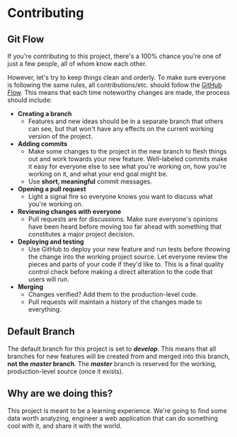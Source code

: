 # Contributing

## Git Flow

If you're contributing to this project, there's a 100% chance you're one of just a few people, all of whom know each other.

However, let's try to keep things clean and orderly. To make sure everyone is following the same rules, all contributions/etc. should follow the [GitHub Flow](https://guides.github.com/introduction/flow/). This means that each time noteworthy changes are made, the process should include:

* **Creating a branch**
  * Features and new ideas should be in a separate branch that others can see, but that won't have any effects on the current working version of the project.
* **Adding commits**
  * Make some changes to the project in the new branch to flesh things out and work towards your new feature. Well-labeled commits make it easy for everyone else to see what you're working on, how you're working on it, and what your end goal might be.
  * Use **short, meaningful** commit messages.
* **Opening a pull request**
  * Light a signal fire so everyone knows you want to discuss what you're working on.
* **Reviewing changes with everyone**
  * Pull requests are for discussions. Make sure everyone's opinions have been heard before moving too far ahead with something that constitutes a major project decision.
* **Deploying and testing**
  * Use GitHub to deploy your new feature and run tests before throwing the change into the working project source. Let everyone review the pieces and parts of your code if they'd like to. This is a final quality control check before making a direct alteration to the code that users will run.
* **Merging**
  * Changes verified? Add them to the production-level code.
  * Pull requests will maintain a history of the changes made to everything.
  
## Default Branch

The default branch for this project is set to **_develop_**. This means that all branches for new features will be created from and merged into this branch, **not the _master_ branch**. The **_master_** branch is reserved for the working, production-level source (once it exists).

## Why are we doing this?

This project is meant to be a learning experience. We're going to find some data worth analyzing, engineer a web application that can do something cool with it, and share it with the world.
